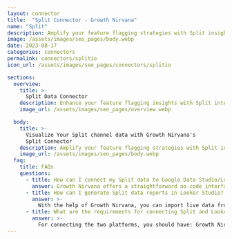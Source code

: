 ```yaml
---
layout: connector
title:  "Split Connector - Growth Nirvana"
name: "Split"
description: Amplify your feature flagging strategies with Split insights integrated into Looker Studio.
image: /assets/images/seo_pages/body.webp
date: 2023-08-17
categories: connectors
permalink: connectors/splitio
icon_url: /assets/images/seo_pages/connectors/splitio

sections:
  overview:
    title: >-
      Split Data Connector
    description: Enhance your feature flagging insights with Split integration. Seamlessly merge feature flagging data from Split with Looker Studio's analytical capabilities, unlocking insights that shape software release strategies, feature adoption, and operational excellence.
    image_url: /assets/images/seo_pages/overview.webp

  body:
    title: >-
      Visualize Your Split channel data with Growth Nirvana's
      Split Connector
    description: Amplify your feature flagging strategies with Split insights integrated into Looker Studio.
    image_url: /assets/images/seo_pages/body.webp
  faq:
    title: FAQs
    questions:
      - title: How can I connect my Split data to Google Data Studio/Looker Studio?
        answer: Growth Nirvana offers a straightforward no-code interface to connect to Split data sources.
      - title: How can I generate Split data reports in Looker Studio?
        answer: >-
          With the help of Growth Nirvana, you can import live data from Split into Looker Studio. These data can be viewed in charts, tables, and dashboards to generate branded reports that can be shared instantly.
      - title: What are the requirements for connecting Split and Looker Studio?
        answer: >-
          For connecting the two platforms, you should have: Growth Nirvana Account and Split Ads Account
---
```

